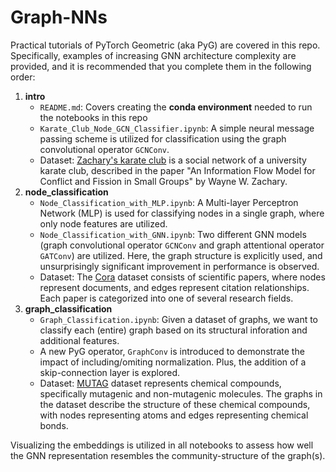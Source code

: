 # Graph-NNs
Practical tutorials of PyTorch Geometric (aka PyG) are covered in this repo. Specifically, examples of increasing GNN architecture complexity are provided, and it is recommended that you complete them in the following order:

1. **intro**
   - `README.md`: Covers creating the **conda environment** needed to run the notebooks in this repo
   - `Karate_Club_Node_GCN_Classifier.ipynb`: A simple neural message passing scheme is utilized for classification using the graph convolutional operator `GCNConv`.
   - Dataset: [Zachary's karate club](https://pytorch-geometric.readthedocs.io/en/latest/generated/torch_geometric.datasets.KarateClub.html#torch_geometric.datasets.KarateClub) is a social network of a university karate club, described in the paper "An Information Flow Model for Conflict and Fission in Small Groups" by Wayne W. Zachary.
3. **node_classification**
    - `Node_Classification_with_MLP.ipynb`: A Multi-layer Perceptron Network (MLP) is used for classifying nodes in a single graph, where only node features are utilized. 
    - `Node_Classification_with_GNN.ipynb`: Two different GNN models (graph convolutional operator `GCNConv` and graph attentional operator `GATConv`) are utilized. Here, the graph structure is explicitly used, and unsurprisingly significant improvement in performance is observed.
    - Dataset: The [Cora](https://paperswithcode.com/dataset/cora#:~:text=The%20Cora%20dataset%20consists%20of,corresponding%20word%20from%20the%20dictionary.) dataset consists of scientific papers, where nodes represent documents, and edges represent citation relationships. Each paper is categorized into one of several research fields.
5. **graph_classification**
    - `Graph_Classification.ipynb`: Given a dataset of graphs, we want to classify each (entire) graph based on its structural inforation and additional features.
    - A new PyG operator, `GraphConv` is introduced to demonstrate the impact of including/omiting normalization. Plus, the addition of a skip-connection layer is explored.
    - Dataset: [MUTAG](https://paperswithcode.com/dataset/mutag) dataset represents chemical compounds, specifically mutagenic and non-mutagenic molecules. The graphs in the dataset describe the structure of these chemical compounds, with nodes representing atoms and edges representing chemical bonds.
  
Visualizing the embeddings is utilized in all notebooks to assess how well the GNN representation resembles the community-structure of the graph(s).  
